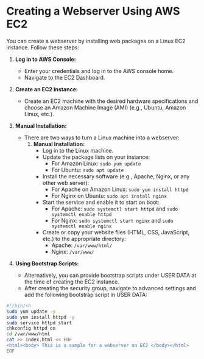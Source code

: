 # Creating a Webserver Using AWS EC2

You can create a webserver by installing web packages on a Linux EC2 instance. Follow these steps:

1. **Log in to AWS Console:**
   - Enter your credentials and log in to the AWS console home.
   - Navigate to the EC2 Dashboard.

2. **Create an EC2 Instance:**
   - Create an EC2 machine with the desired hardware specifications and choose an Amazon Machine Image (AMI) (e.g., Ubuntu, Amazon Linux, etc.).

3. **Manual Installation:**
   - There are two ways to turn a Linux machine into a webserver:
     1. **Manual Installation:**
        - Log in to the Linux machine.
        - Update the package lists on your instance:
          - For Amazon Linux: `sudo yum update`
          - For Ubuntu: `sudo apt update`
        - Install the necessary software (e.g., Apache, Nginx, or any other web server):
          - For Apache on Amazon Linux: `sudo yum install httpd`
          - For Nginx on Ubuntu: `sudo apt install nginx`
        - Start the service and enable it to start on boot:
          - For Apache: `sudo systemctl start httpd` and `sudo systemctl enable httpd`
          - For Nginx: `sudo systemctl start nginx` and `sudo systemctl enable nginx`
        - Create or copy your website files (HTML, CSS, JavaScript, etc.) to the appropriate directory:
          - Apache: `/var/www/html/`
          - Nginx: `/var/www/`

4. **Using Bootstrap Scripts:**
   - Alternatively, you can provide bootstrap scripts under USER DATA at the time of creating the EC2 instance.
   - After creating the security group, navigate to advanced settings and add the following bootstrap script in USER DATA:

```bash
#!/bin/sh
sudo yum update -y
sudo yum install httpd -y
sudo service httpd start
chkconfig httpd on
cd /var/www/html
cat >> index.html << EOF
<html><body> This is a sample for a webserver on EC2 </body></html>
EOF
